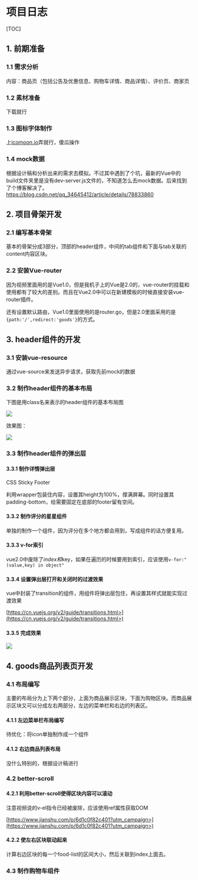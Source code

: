 # 项目日志

[TOC]



## 1. 前期准备

### 1.1 需求分析

内容：商品页（包括公告及优惠信息、购物车详情、商品详情）、评价页、商家页



### 1.2 素材准备

下载就行



### 1.3 图标字体制作

上[icomoon.io](icomoon.io)弄就行，傻瓜操作



### 1.4 mock数据

根据设计稿和分析出来的需求去模拟。不过其中遇到了个坑，最新的Vue中的build文件夹里是没有dev-server.js文件的，不知道怎么去mock数据。后来找到了个博客解决了。[<https://blog.csdn.net/qq_34645412/article/details/78833860>](<https://blog.csdn.net/qq_34645412/article/details/78833860>)

  

## 2. 项目骨架开发

### 2.1 编写基本骨架

基本的骨架分成3部分，顶部的header组件，中间的tab组件和下面与tab关联的content内容区块。



### 2.2 安装Vue-router

因为视频里面用的是Vue1.0，但是我机子上的Vue是2.0的，vue-router的挂载和使用都有了较大的差别。而且在Vue2.0中可以在新建模板的时候直接安装vue-router插件。

还有设置默认路由，Vue1.0里面使用的是router.go，但是2.0里面采用的是`{path:'/',redirect:'goods'}`的方式。



## 3. header组件的开发

### 3.1 安装vue-resource

通过vue-source来发送异步请求，获取先前mock的数据



### 3.2 制作header组件的基本布局

下图是用class名来表示的header组件的基本布局图

![](./projectLog/Snipaste_2019-03-30_19-52-27.png)

效果图：

![](./projectLog/Snipaste_2019-03-30_20-04-35.png)



### 3.3 制作header组件的弹出层



#### 3.3.1 制作详情弹出层

CSS Sticky Footer

利用wrapper包装住内容，设置其height为100%，撑满屏幕。同时设置其padding-bottom，给需要固定在底部的footer留有空间。



#### 3.3.2 制作评分的星星组件

单独的制作一个组件，因为评分在多个地方都会用到，写成组件的话方便复用。



#### 3.3.3 v-for索引

vue2.0中废除了$index和$key，如果在遍历的时候要用到索引，应该使用`v-for:"(value,key) in object"`



#### 3.3.4 设置弹出层打开和关闭时的过渡效果

vue中封装了transition的组件，用组件将弹出层包住，再设置其样式就能实现过渡效果

[https://cn.vuejs.org/v2/guide/transitions.html>](https://cn.vuejs.org/v2/guide/transitions.html>)



#### 3.3.5 完成效果

![](./projectLog/Snipaste_2019-04-01_15-33-41.png)



## 4. goods商品列表页开发

### 4.1 布局编写

主要的布局分为上下两个部分，上面为商品展示区块，下面为购物区块。而商品展示区块又可以分成左右两部分，左边的菜单栏和右边的列表区。



#### 4.1.1 左边菜单栏布局编写

待优化：将icon单独制作成一个组件



#### 4.1.2 右边商品列表布局

没什么特别的，根据设计稿进行



### 4.2 better-scroll

#### 4.2.1 利用better-scroll使得区块内容可以滚动

 注意视频说的v-el指令已经被废除，应该使用ref属性获取DOM

[https://www.jianshu.com/p/6d1c0f82c401?utm_campaign>](https://www.jianshu.com/p/6d1c0f82c401?utm_campaign>)



#### 4.2.2 使左右区块联动起来

计算右边区块的每一个food-list的区间大小，然后关联到index上面去。



### 4.3 制作购物车组件



